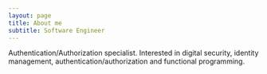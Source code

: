 ```yaml
---
layout: page
title: About me
subtitle: Software Engineer 
---
```


Authentication/Authorization specialist. Interested in digital security, identity management, authentication/authorization and functional programming.



